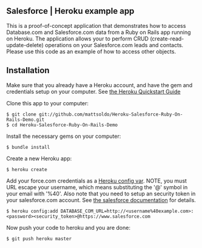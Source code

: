 ## Salesforce | Heroku example app

This is a proof-of-concept application that demonstrates how to access Database.com and Salesforce.com data from a Ruby on Rails app running on Heroku. The application allows your to perform CRUD (create-read-update-delete) operations on your Salesforce.com leads and contacts. Please use this code as an example of how to access other objects.

## Installation

Make sure that you already have a Heroku account, and have the gem and credentials setup on your computer. See [the Heroku Quickstart Guide](http://docs.heroku.com/quickstart)

Clone this app to your computer:
   
    $ git clone git://github.com/mattsoldo/Heroku-Salesforce-Ruby-On-Rails-Demo.git
    $ cd Heroku-Salesforce-Ruby-On-Rails-Demo

Install the necessary gems on your computer:

    $ bundle install

Create a new Heroku app:

    $ heroku create

Add your force.com credentials as a [Heroku config var](http://docs.heroku.com/config-vars). NOTE, you must URL escape your username, which means substituting the '@' symbol in your email with '%40'. Also note that you need to setup an security token in your salesforce.com account. See [the salesforce documentation](https://na8.salesforce.com/help/doc/user_ed.jsp?section=help&target=user_security_token.htm&loc=help&hash=topic-title) for details.

    $ heroku config:add DATABASE_COM_URL=http://<username%40example.com>:<password><security_token>@https://www.salesforce.com

Now push your code to heroku and you are done:
  
    $ git push heroku master
 
